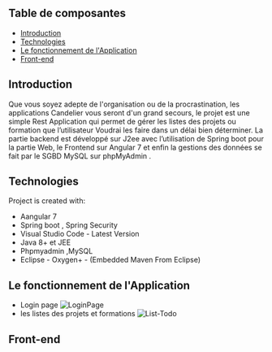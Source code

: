 ## Table de composantes 
* [Introduction](#introduction)
* [Technologies](#technologies)
* [Le fonctionnement de l'Application](#le-fonctionnement-de-l'Application )
* [Front-end](#front-end)

## Introduction
Que vous soyez adepte de l'organisation ou de la procrastination, les applications Candelier vous seront d'un grand secours, le projet est une simple Rest Application qui permet de gérer les listes des projets ou formation que l’utilisateur Voudrai les faire dans un délai bien déterminer.
La partie backend est développé sur J2ee avec l’utilisation de Spring boot pour la partie Web, le Frontend sur Angular 7 et enfin la gestions des données se fait par le SGBD MySQL sur phpMyAdmin .

	
## Technologies
Project is created with:

* Aangular 7
* Spring boot , Spring Security 
* Visual Studio Code - Latest Version
* Java 8+ et JEE
* Phpmyadmin ,MySQL
* Eclipse - Oxygen+ - (Embedded Maven From Eclipse)
	
## Le fonctionnement de l'Application 
* Login page 
![LoginPage](https://user-images.githubusercontent.com/51484343/79798396-37d11a00-8359-11ea-8ccb-fdf96b49c092.png)
* les listes des projets et formations 
![List-Todo](https://user-images.githubusercontent.com/51484343/79797192-1f600000-8357-11ea-860b-90504fa32ce3.png)

## Front-end
